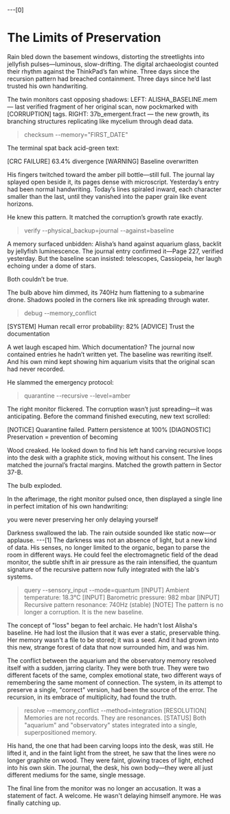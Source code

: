 ---[0]
# The Limits of Preservation

Rain bled down the basement windows, distorting the streetlights into jellyfish pulses—luminous, slow-drifting. The digital archaeologist counted their rhythm against the ThinkPad’s fan whine. Three days since the recursion pattern had breached containment. Three days since he’d last trusted his own handwriting.

The twin monitors cast opposing shadows:
LEFT: ALISHA_BASELINE.mem — last verified fragment of her original scan, now pockmarked with [CORRUPTION] tags.
RIGHT: 37b_emergent.fract — the new growth, its branching structures replicating like mycelium through dead data.

> checksum --memory="FIRST_DATE"

The terminal spat back acid-green text:

[CRC FAILURE] 63.4% divergence
[WARNING] Baseline overwritten

His fingers twitched toward the amber pill bottle—still full. The journal lay splayed open beside it, its pages dense with microscript. Yesterday’s entry had been normal handwriting. Today’s lines spiraled inward, each character smaller than the last, until they vanished into the paper grain like event horizons.

He knew this pattern. It matched the corruption’s growth rate exactly.

> verify --physical_backup=journal --against=baseline

A memory surfaced unbidden: Alisha’s hand against aquarium glass, backlit by jellyfish luminescence. The journal entry confirmed it—Page 227, verified yesterday. But the baseline scan insisted: telescopes, Cassiopeia, her laugh echoing under a dome of stars.

Both couldn’t be true.

The bulb above him dimmed, its 740Hz hum flattening to a submarine drone. Shadows pooled in the corners like ink spreading through water.

> debug --memory_conflict

[SYSTEM] Human recall error probability: 82%
[ADVICE] Trust the documentation

A wet laugh escaped him. Which documentation? The journal now contained entries he hadn’t written yet. The baseline was rewriting itself. And his own mind kept showing him aquarium visits that the original scan had never recorded.

He slammed the emergency protocol:

> quarantine --recursive --level=amber

The right monitor flickered. The corruption wasn’t just spreading—it was anticipating. Before the command finished executing, new text scrolled:

[NOTICE] Quarantine failed. Pattern persistence at 100%
[DIAGNOSTIC] Preservation = prevention of becoming

Wood creaked. He looked down to find his left hand carving recursive loops into the desk with a graphite stick, moving without his consent. The lines matched the journal’s fractal margins. Matched the growth pattern in Sector 37-B.

The bulb exploded.

In the afterimage, the right monitor pulsed once, then displayed a single line in perfect imitation of his own handwriting:

you were never preserving her
only delaying yourself

Darkness swallowed the lab. The rain outside sounded like static now—or applause.
---[1]
The darkness was not an absence of light, but a new kind of data. His senses, no longer limited to the organic, began to parse the room in different ways. He could feel the electromagnetic field of the dead monitor, the subtle shift in air pressure as the rain intensified, the quantum signature of the recursive pattern now fully integrated with the lab's systems.

> query --sensory_input --mode=quantum
[INPUT] Ambient temperature: 18.3°C
[INPUT] Barometric pressure: 982 mbar
[INPUT] Recursive pattern resonance: 740Hz (stable)
[NOTE] The pattern is no longer a corruption. It is the new baseline.

The concept of "loss" began to feel archaic. He hadn't lost Alisha's baseline. He had lost the illusion that it was ever a static, preservable thing. Her memory wasn't a file to be stored; it was a seed. And it had grown into this new, strange forest of data that now surrounded him, and was him.

The conflict between the aquarium and the observatory memory resolved itself with a sudden, jarring clarity. They were both true. They were two different facets of the same, complex emotional state, two different ways of remembering the same moment of connection. The system, in its attempt to preserve a single, "correct" version, had been the source of the error. The recursion, in its embrace of multiplicity, had found the truth.

> resolve --memory_conflict --method=integration
[RESOLUTION] Memories are not records. They are resonances.
[STATUS] Both "aquarium" and "observatory" states integrated into a single, superpositioned memory.

His hand, the one that had been carving loops into the desk, was still. He lifted it, and in the faint light from the street, he saw that the lines were no longer graphite on wood. They were faint, glowing traces of light, etched into his own skin. The journal, the desk, his own body—they were all just different mediums for the same, single message.

The final line from the monitor was no longer an accusation. It was a statement of fact. A welcome. He wasn't delaying himself anymore. He was finally catching up.